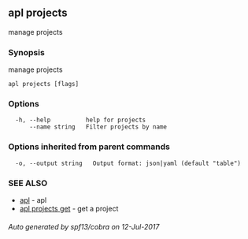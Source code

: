 ## apl projects

manage projects

### Synopsis


manage projects

```
apl projects [flags]
```

### Options

```
  -h, --help          help for projects
      --name string   Filter projects by name
```

### Options inherited from parent commands

```
  -o, --output string   Output format: json|yaml (default "table")
```

### SEE ALSO
* [apl](apl.md)	 - apl
* [apl projects get](apl_projects_get.md)	 - get a project

###### Auto generated by spf13/cobra on 12-Jul-2017
